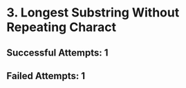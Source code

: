 # 3. Longest Substring Without Repeating Charact

## Successful Attempts: 1

## Failed Attempts: 1


